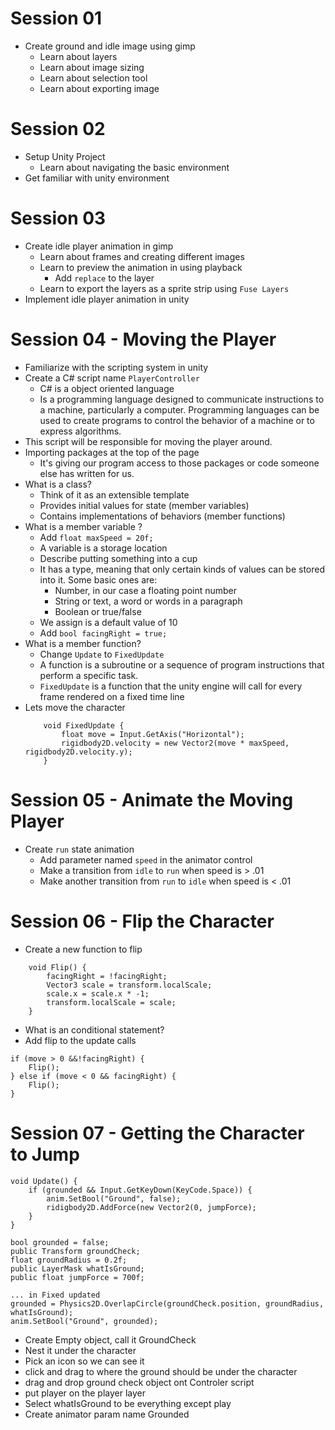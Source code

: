 # Session 01
- Create ground and idle image using gimp
    + Learn about layers
    + Learn about image sizing
    + Learn about selection tool
    + Learn about exporting image

# Session 02
- Setup Unity Project
    + Learn about navigating the basic environment
- Get familiar with unity environment
 

# Session 03
- Create idle player animation in gimp
    + Learn about frames and creating different images
    + Learn to preview the animation in using playback
        * Add `replace` to the layer
    + Learn to export the layers as a sprite strip using `Fuse Layers`
- Implement idle player animation in unity

# Session 04 - Moving the Player
- Familiarize with the scripting system in unity
- Create a C# script name `PlayerController`
    + C# is a object oriented language
    + Is a programming language designed to communicate instructions to a machine, particularly a computer. Programming languages can be used to create programs to control the behavior of a machine or to express algorithms.
- This script will be responsible for moving the player around.
- Importing packages at the top of the page
    + It's giving our program access to those packages or code someone else has written for us.
- What is a class?
    + Think of it as an extensible template
    + Provides initial values for state (member variables)
    + Contains implementations of behaviors (member functions)
- What is a member variable ?
    + Add `float maxSpeed = 20f;`
    + A variable is a storage location
    + Describe putting something into a cup
    + It has a type, meaning that only certain kinds of values can be stored into it.  Some basic ones are:
        * Number, in our case a floating point number
        * String or text, a word or words in a paragraph
        * Boolean or true/false
    + We assign is a default value of 10
    + Add `bool facingRight = true;`
- What is a member function?
    + Change `Update` to `FixedUpdate`
    + A function is a subroutine or a sequence of program instructions that perform a specific task.
    + `FixedUpdate` is a function that the unity engine will call for every frame rendered on a fixed time line
- Lets move the character
    ```
        void FixedUpdate {
            float move = Input.GetAxis("Horizontal");
            rigidbody2D.velocity = new Vector2(move * maxSpeed, rigidbody2D.velocity.y);
        }
    ```
 
# Session 05 - Animate the Moving Player
- Create `run` state animation
    + Add parameter named `speed` in the animator control
    + Make a transition from `idle` to `run` when speed is > .01
    + Make another transition from `run` to `idle` when speed is < .01

# Session 06 - Flip the Character
- Create a new function to flip
```
    void Flip() {
        facingRight = !facingRight;
        Vector3 scale = transform.localScale;
        scale.x = scale.x * -1;
        transform.localScale = scale;
    }
```
- What is an conditional statement?
- Add flip to the update calls
```
if (move > 0 &&!facingRight) {
    Flip();
} else if (move < 0 && facingRight) {
    Flip();
}
```

# Session 07 - Getting the Character to Jump
```
void Update() {
    if (grounded && Input.GetKeyDown(KeyCode.Space)) {
        anim.SetBool("Ground", false);
        ridigbody2D.AddForce(new Vector2(0, jumpForce);
    }
}
```

```
bool grounded = false;
public Transform groundCheck;
float groundRadius = 0.2f;
public LayerMask whatIsGround;
public float jumpForce = 700f;

... in Fixed updated
grounded = Physics2D.OverlapCircle(groundCheck.position, groundRadius, whatIsGround);
anim.SetBool("Ground", grounded);

```
- Create Empty object, call it GroundCheck
- Nest it under the character
- Pick an icon so we can see it
- click and drag to where the ground should be under the character
- drag and drop ground check object ont Controler script
- put player on the player layer
- Select whatIsGround to be everything except play
- Create animator param name Grounded

